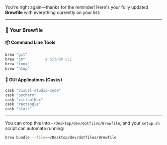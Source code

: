 You're right again—thanks for the reminder! Here's your fully updated **Brewfile** with everything currently on your list:

---

### 🧪 **Your Brewfile**

#### 📦 **Command Line Tools**

```bash
brew "git"
brew "gh"         # GitHub CLI
brew "tmux"
brew "htop"
```

#### 🧰 **GUI Applications (Casks)**

```bash
cask "visual-studio-code"
cask "pycharm"
cask "virtualbox"
cask "rectangle"
cask "stats"
```

---

You can drop this into `~/Desktop/dev/dotfiles/Brewfile`, and your `setup.sh` script can automate running:

```bash
brew bundle --file=~/Desktop/dev/dotfiles/Brewfile
```

